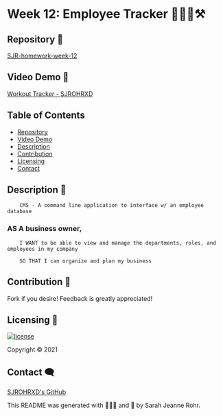 # Week 12: Employee Tracker 🏢👷‍♀️⚒ #

## Repository 🌼

[SJR-homework-week-12](https://github.com/SJROHRXD/SJR-homework-week-12)


## Video Demo 🌷

[Workout Tracker - SJROHRXD](https://youtu.be/ukTjaL0ifCs)


## Table of Contents ##

- [Repository](#Repository-)
- [Video Demo](#Video-Demo-)
- [Description](#Description-)
- [Contribution](#Contribution-)
- [Licensing](#Licensing-)
- [Contact](#Contact-)

## Description 📌

        CMS - A command line application to interface w/ an employee database

### AS A business owner,
      
        I WANT to be able to view and manage the departments, roles, and employees in my company

        SO THAT I can organize and plan my business


## Contribution 🤝

Fork if you desire! Feedback is greatly appreciated!


## Licensing 🧾

[![license](https://img.shields.io/github/license/SJROHRXD/SJR-homework-week-12?color=hotpink&style=plastic)](https://github.com/SJROHRXD/SJR-homework-week-12/blob/master/LICENSE)


Copyright &copy; 2021


## Contact 🗨

[SJROHRXD's GitHub](https://github.com/SJROHRXD)

This README was generated with 🌼🌷🌻 and 🤍 by Sarah Jeanne Rohr.
